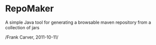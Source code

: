 # RepoMaker

A simple Java tool for generating a browsable maven repository from a collection of jars 

/Frank Carver, 2011-10-11/ 